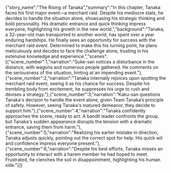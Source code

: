 {"story_name":"The Rising of Tanaka","summary":"In this chapter, Tanaka faces his first major event—a merchant raid. Despite his mediocre stats, he decides to handle the situation alone, showcasing his strategic thinking and bold personality. His dramatic entrance and quick thinking impress everyone, highlighting his growth in the new world.","background":"Tanaka, a 32-year-old man transported to another world, has spent over a year enduring hardships. He finally sees an opportunity for success with the merchant raid event. Determined to make this his turning point, he plans meticulously and decides to face the challenge alone, trusting in his extensive knowledge and experience.","scenes":[{"scene_number":1,"narration":"Suke-san notices a disturbance in the distance, with wagons and numerous people gathered. He comments on the seriousness of the situation, hinting at an impending event."},{"scene_number":2,"narration":"Tanaka internally rejoices upon spotting the merchant raid event, seeing it as his chance for success. Despite his trembling body from excitement, he suppresses his urge to rush and devises a strategy."},{"scene_number":3,"narration":"Kaku-san questions Tanaka's decision to handle the event alone, given Team Tanaka’s principle of safety. However, seeing Tanaka's matured demeanor, they decide to support him."},{"scene_number":4,"narration":"Tanaka confidently approaches the scene, ready to act. A bandit leader confronts the group, but Tanaka's sudden appearance disrupts the tension with a dramatic entrance, saving them from harm."},{"scene_number":5,"narration":"Realizing his earlier mistake in direction, Tanaka adjusts quickly, pointing out the correct spot for help. His quick wit and confidence impress everyone present."},{"scene_number":6,"narration":"Despite his best efforts, Tanaka misses an opportunity to interact with a harem member he had hoped to meet. Frustrated, he clenches the soil in disappointment, highlighting his human side."}]}
